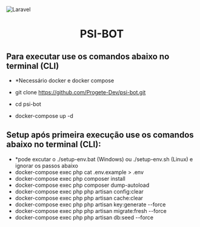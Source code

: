 
![Laravel](https://github.com/Progete-Dev/psi-bot/workflows/Laravel/badge.svg)

<h1 align="center">PSI-BOT</h1>

## Para executar use os comandos abaixo no terminal (CLI)
- *Necessário docker e docker compose

- git clone https://github.com/Progete-Dev/psi-bot.git
- cd psi-bot
- docker-compose up -d

## Setup após primeira execução use os comandos abaixo no terminal (CLI):
- *pode excutar o ./setup-env.bat (Windows) ou ./setup-env.sh (Linux) e ignorar os passos abaixo
- docker-compose exec php cat .env.example > .env
- docker-compose exec php composer install
- docker-compose exec php composer dump-autoload
- docker-compose exec php php artisan config:clear
- docker-compose exec php php artisan cache:clear
- docker-compose exec php php artisan key:generate --force
- docker-compose exec php php artisan migrate:fresh --force
- docker-compose exec php php artisan db:seed --force

